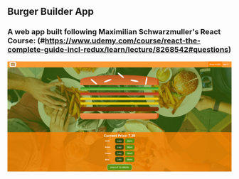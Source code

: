 

## Burger Builder App
### A web app built following Maximilian Schwarzmuller's React Course: (#https://www.udemy.com/course/react-the-complete-guide-incl-redux/learn/lecture/8268542#questions)

![hompeage](application.png)
